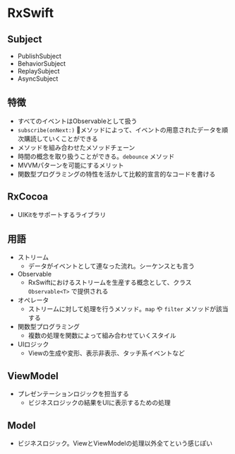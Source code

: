 # RxSwift

## Subject

- PublishSubject
- BehaviorSubject
- ReplaySubject
- AsyncSubject

## 特徴

- すべてのイベントはObservableとして扱う
- `subscribe(onNext:)` メソッドによって、イベントの用意されたデータを順次購読していくことができる
- メソッドを組み合わせたメソッドチェーン
- 時間の概念を取り扱うことができる。`debounce` メソッド
- MVVMパターンを可能にするメリット
- 関数型プログラミングの特性を活かして比較的宣言的なコードを書ける

## RxCocoa

- UIKitをサポートするライブラリ

## 用語

- ストリーム
  - データがイベントとして連なった流れ。シーケンスとも言う
- Observable
  - RxSwiftにおけるストリームを生産する概念として、クラス `Observable<T>` で提供される
- オペレータ
  - ストリームに対して処理を行うメソッド。`map` や `filter` メソッドが該当する
- 関数型プログラミング
  - 複数の処理を関数によって組み合わせていくスタイル
- UIロジック
  - Viewの生成や変形、表示非表示、タッチ系イベントなど

## ViewModel

- プレゼンテーションロジックを担当する
  - ビジネスロジックの結果をUIに表示するための処理

## Model

- ビジネスロジック。ViewとViewModelの処理以外全てという感じぽい